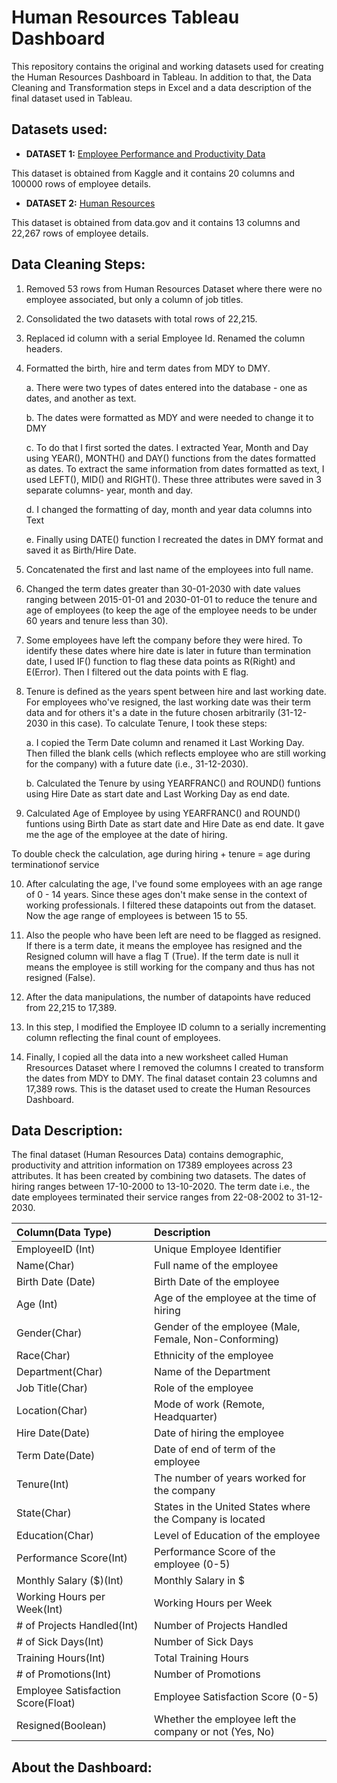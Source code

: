# Human Resources Tableau Dashboard

This repository contains the original and working datasets used for creating the Human Resources Dashboard in Tableau. In addition to that, the Data Cleaning and Transformation steps in Excel and a data description of the final dataset used in Tableau.

## Datasets used:

* **DATASET 1:**
[Employee Performance and Productivity Data](https://www.kaggle.com/datasets/mexwell/employee-performance-and-productivity-data)

This dataset is obtained from Kaggle and it contains 20 columns and 100000 rows of employee details.

* **DATASET 2:**
[Human Resources](https://data.world/markbradbourne/rwfd-real-world-fake-data/workspace/file?filename=Hospitality.csv)

This dataset is obtained from data.gov and it contains 13 columns and 22,267 rows of employee details.

## Data Cleaning Steps:

1. Removed 53 rows from Human Resources Dataset where there were no employee associated, but only a column of job titles.

2. Consolidated the two datasets with total rows of 22,215.

3. Replaced id column with a serial Employee Id. Renamed the column headers.

4. Formatted the birth, hire and term dates from MDY to DMY.

    a. There were two types of dates entered into the database - one as dates, and another as text.

    b. The dates were formatted as MDY and were needed to change it to DMY

    c. To do that I first sorted the dates. I extracted Year, Month and Day using YEAR(), MONTH() and DAY() functions from the dates formatted as dates. To extract the same information from dates formatted as text, I used LEFT(), MID() and RIGHT(). These three attributes were saved in 3 separate columns- year, month and day.

    d. I changed the formatting of day, month and year data columns into Text 

    e. Finally using DATE() function I recreated the dates in DMY format and saved it as Birth/Hire Date.

5. Concatenated the first and last name of the employees into full name.

6. Changed the term dates greater than 30-01-2030 with date values ranging between 2015-01-01 and 2030-01-01 to reduce the tenure and age of employees (to keep the age of the employee needs to be under 60 years and tenure less than 30).

7. Some employees have left the company before they were hired. To identify these dates where hire date is later in future than termination date, I used IF() function to flag these data points as R(Right) and E(Error). Then I filtered out the data points with E flag.

8. Tenure is defined as the years spent between hire and last working date. For employees who've resigned, the last working date was their term data and for others it's a date in the future chosen arbitrarily (31-12-2030 in this case). To calculate Tenure, I took these steps:
	
   a. I copied the Term Date column and renamed it Last Working Day. Then filled the blank cells (which reflects employee who are still working for the company) with a future date (i.e., 31-12-2030).
	
   b. Calculated the Tenure by using YEARFRANC() and ROUND() funtions using Hire Date as start date and Last Working Day as end date.

9. Calculated Age of Employee by using YEARFRANC() and ROUND() funtions using Birth Date as start date and Hire Date as end date. It gave me the age of the employee at the date of hiring. 

To double check the calculation, age during hiring + tenure = age during terminationof service

10. After calculating the age, I've found some employees with an age range of 0 - 14 years. Since these ages don't make sense in the context of working professionals. I filtered these datapoints out from the dataset. Now the age range of employees is between 15 to 55.

11. Also the people who have been left are need to be flagged as resigned. If there is a term date, it means the employee has resigned and the Resigned column will have a flag T (True). If the term date is null it means the employee is still working for the company and thus has not resigned (False).

12. After the data manipulations, the number of datapoints have reduced from 22,215 to 17,389. 

13. In this step, I modified the Employee ID column to a serially incrementing column reflecting the final count of employees.

14. Finally, I copied all the data into a new worksheet called Human Rresources Dataset where I removed the columns I created to transform the dates from MDY to DMY. The final dataset contain 23 columns and 17,389 rows. This is the dataset used to create the Human Resources Dashboard.

## Data Description:

The final dataset (Human Resources Data) contains demographic, productivity and attrition information on 17389 employees across 23 attributes. It has been created by combining two datasets. The dates of hiring ranges between 17-10-2000 to 13-10-2020. The term date i.e., the date employees terminated their service ranges from 22-08-2002 to 31-12-2030.

| Column(Data Type) | Description |
| :--- | :--- |
| EmployeeID (Int) | Unique Employee Identifier |	
| Name(Char) | Full name of the employee |	
| Birth Date (Date) | Birth Date of the employee |	
| Age (Int) | Age of the employee at the time of hiring |	
| Gender(Char) | Gender of the employee (Male, Female, Non-Conforming) |
| Race(Char) | Ethnicity of the employee |
| Department(Char) | Name of the Department |
| Job Title(Char) |	Role of the employee |
| Location(Char) | Mode of work (Remote, Headquarter) |
| Hire Date(Date) | Date of hiring the employee |	
| Term Date(Date) |	Date of end of term of the employee |
| Tenure(Int) | The number of years worked for the company |
| State(Char) |	States in the United States where the Company is located |
| Education(Char) | Level of Education of the employee | 
| Performance Score(Int) | Performance Score of the employee (0-5) |
| Monthly Salary ($)(Int) |	Monthly Salary in $ |
| Working Hours per Week(Int) |	Working Hours per Week |
| # of Projects Handled(Int) | Number of Projects Handled |
| # of Sick Days(Int) |	Number of Sick Days |
| Training Hours(Int) |	Total Training Hours |
| # of Promotions(Int) |	Number of Promotions |
| Employee Satisfaction Score(Float) | Employee Satisfaction Score (0-5) |	
| Resigned(Boolean) |	Whether the employee left the company or not (Yes, No) |	

## About the Dashboard:
